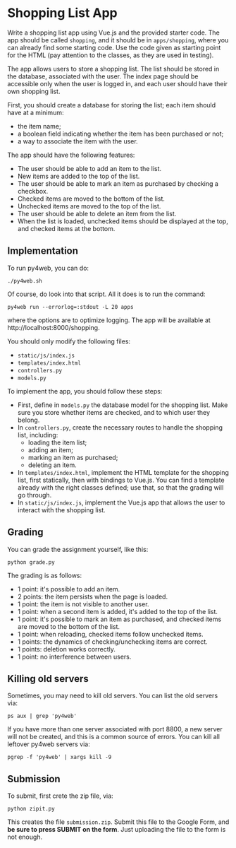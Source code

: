 # Shopping List App

Write a shopping list app using Vue.js and the provided starter code. 
The app should be called `shopping`, and it should be in `apps/shopping`, where you can already find some starting code. 
Use the code given as starting point for the HTML 
(pay attention to the classes, as they are used in testing).

The app allows users to store a shopping list. 
The list should be stored in the database, associated with the user. 
The index page should be accessible only when the user is logged in, and each user should have their own shopping list.

First, you should create a database for storing the list; each item should have at a minimum: 
- the item name;
- a boolean field indicating whether the item has been purchased or not;
- a way to associate the item with the user.

The app should have the following features:

- The user should be able to add an item to the list.
- New items are added to the top of the list. 
- The user should be able to mark an item as purchased by checking a checkbox.
- Checked items are moved to the bottom of the list.
- Unchecked items are moved to the top of the list.
- The user should be able to delete an item from the list.
- When the list is loaded, unchecked items should be displayed at the top, and checked items at the bottom.

## Implementation

To run py4web, you can do: 

    ./py4web.sh

Of course, do look into that script.  All it does is to run the command: 

    py4web run --errorlog=:stdout -L 20 apps

where the options are to optimize logging. 
The app will be available at http://localhost:8000/shopping.

You should only modify the following files:
- `static/js/index.js`
- `templates/index.html`
- `controllers.py`
- `models.py`

To implement the app, you should follow these steps:
- First, define in `models.py` the database model for the shopping list. Make sure you store whether items are checked, and to which user they belong.
- In `controllers.py`, create the necessary routes to handle the shopping list, including:
  - loading the item list;
  - adding an item;
  - marking an item as purchased;
  - deleting an item.
- In `templates/index.html`, implement the HTML template for the shopping list, first statically, then with bindings to Vue.js. You can find a template already with the right classes defined; use that, so that the grading will go through. 
- In `static/js/index.js`, implement the Vue.js app that allows the user to interact with the shopping list.

## Grading

You can grade the assignment yourself, like this: 

    python grade.py

The grading is as follows: 

- 1 point: it's possible to add an item. 
- 2 points: the item persists when the page is loaded. 
- 1 point: the item is not visible to another user. 
- 1 point: when a second item is added, it's added to the top of the list. 
- 1 point: it's possible to mark an item as purchased, and checked items are moved to the bottom of the list.
- 1 point: when reloading, checked items follow unchecked items. 
- 1 points: the dynamics of checking/unchecking items are correct.
- 1 points: deletion works correctly. 
- 1 point: no interference between users. 

## Killing old servers

Sometimes, you may need to kill old servers.  You can list the old servers via: 

    ps aux | grep 'py4web'

If you have more than one server associated with port 8800, a new server 
will not be created, and this is a common source of errors.  You can kill 
all leftover py4web servers via:

    pgrep -f 'py4web' | xargs kill -9


## Submission

To submit, first crete the zip file, via: 

    python zipit.py

This creates the file `submission.zip`.  Submit this file to the Google Form, and **be sure to press SUBMIT on the form**.  Just uploading the file to the form is not enough. 
